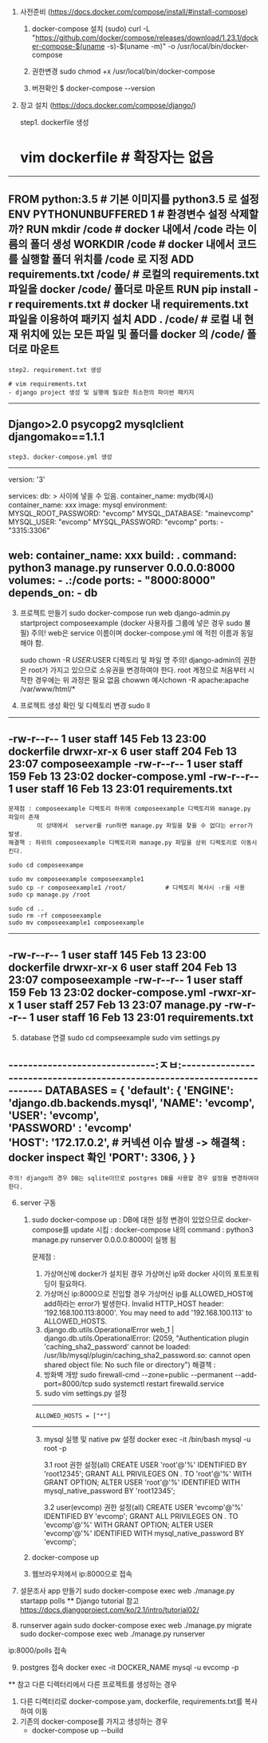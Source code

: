 1. 사전준비 (https://docs.docker.com/compose/install/#install-compose)
    1. docker-compose 설치
    (sudo) curl -L "https://github.com/docker/compose/releases/download/1.23.1/docker-compose-$(uname -s)-$(uname -m)" -o /usr/local/bin/docker-compose

    2. 권한변경
    sudo chmod +x /usr/local/bin/docker-compose

    3. 버젼확인
    $ docker-compose --version

2. 장고 설치
    (https://docs.docker.com/compose/django/)
 
     step1. dockerfile 생성


    # vim dockerfile                      # 확장자는 없음

---------------------------------------------------------------------------------------------------------
 FROM python:3.5                       # 기본 이미지를 python3.5 로 설정
 ENV PYTHONUNBUFFERED 1                # 환경변수 설정 삭제할까?
 RUN mkdir /code                       # docker 내에서 /code 라는 이름의 폴더 생성
 WORKDIR /code                         # docker 내에서 코드를 실행할 폴더 위치를 /code 로 지정
 ADD requirements.txt /code/           # 로컬의 requirements.txt 파일을 docker /code/ 폴더로 마운트
 RUN pip install -r requirements.txt   # docker 내 requirements.txt 파일을 이용하여 패키지 설치
 ADD . /code/                          # 로컬 내 현재 위치에 있는 모든 파일 및 폴더를 docker 의 /code/ 폴더로 마운트
----------------------------------------------------------------------------------------------------------

    step2. requirement.txt 생성

    # vim requirements.txt
    - django project 생성 및 실행에 필요한 최소한의 파이썬 패키지
------------------------------------------------------------------------------------------------------------
 Django>2.0
 psycopg2
 mysqlclient
 djangomako==1.1.1
------------------------------------------------------------------------------------------------------------

    step3. docker-compose.yml 생성

-------------------------------------------------------------------------------------------------------------
version: '3'

services:
  db:                        > 사이에 넣을 수 있음. container_name: mydb(예시)
    container_name: xxx
    image: mysql
    environment:
        MYSQL_ROOT_PASSWORD: "evcomp"
        MYSQL_DATABASE: "mainevcomp"
        MYSQL_USER: "evcomp"
        MYSQL_PASSWORD: "evcomp"
    ports:
      - "3315:3306"

  web:
    container_name: xxx
    build: .
    command: python3 manage.py runserver 0.0.0.0:8000
    volumes:
      - .:/code
    ports:
      - "8000:8000"
    depends_on:
      - db
-------------------------------------------------------------------------------------------------------------------

3. 프로젝트 만들기
    sudo docker-compose run web django-admin.py startproject composeexample (docker 사용자를 그룹에 넣은 경우 sudo 불필)
        주의! web은 service 이름이며 docker-compose.yml 에 적힌 이름과 동일해야 함.

    sudo chown -R $USER:$USER 디렉토리 및 파일 명
        주의! django-admin의 권한은 root가 가지고 있으므로 소유권을 변경하여야 한다.
              root 계정으로 처음부터 시작한 경우에는 위 과정은 필요 없음
            chowwn 예시chown -R apache:apache /var/www/html/*
4. 프로젝트 생성 확인 및 디렉토리 변경
    sudo ll
------------------------------------------------------------------------------------------------
-rw-r--r--  1 user  staff  145 Feb 13 23:00 dockerfile
drwxr-xr-x  6 user  staff  204 Feb 13 23:07 composeexample
-rw-r--r--  1 user  staff  159 Feb 13 23:02 docker-compose.yml
-rw-r--r--  1 user  staff   16 Feb 13 23:01 requirements.txt
------------------------------------------------------------------------------------------------
    문제점 : composeexample 디렉토리 하위에 composeexample 디렉토리와 manage.py 파일이 존재
            이 상태에서  server를 run하면 manage.py 파일을 찾을 수 없다는 error가 발생.
    해결책 : 하위의 composeexample 디렉토리와 manage.py 파일을 상위 디렉토리로 이동시킨다.

    sudo cd composeexampe

    sudo mv composeexample composeexample1
    sudo cp -r composeexample1 /root/           # 디렉토리 복사시 -r을 사용
    sudo cp manage.py /root

    sudo cd ..
    sudo rm -rf composeexample
    sudo mv composeexample1 composeexample

------------------------------------------------------------------------------------------------
-rw-r--r--  1 user  staff  145 Feb 13 23:00 dockerfile
drwxr-xr-x  6 user  staff  204 Feb 13 23:07 composeexample
-rw-r--r--  1 user  staff  159 Feb 13 23:02 docker-compose.yml
-rwxr-xr-x  1 user  staff  257 Feb 13 23:07 manage.py
-rw-r--r--  1 user  staff   16 Feb 13 23:01 requirements.txt
------------------------------------------------------------------------------------------------

5. database 연결
    sudo cd compseexample
    sudo vim settings.py

------------------------------:ㅈㅂ:-------------------------------------------------------------------------
DATABASES = {
    'default': {
        'ENGINE': 'django.db.backends.mysql',
        'NAME': 'evcomp',
        'USER': 'evcomp',                    
        'PASSWORD' : 'evcomp'                   
        'HOST': '172.17.0.2',                   # 커넥션 이슈 발생 -> 해결책 : docker inspect <container-name> 확인
        'PORT': 3306,
    }
}
--------------------------------------------------------------------------------------------------------
    주의! django의 경우 DB는 sqlite이므로 postgres DB를 사용할 경우 설정을 변경하여야 한다.

6. server 구동
    1. sudo docker-compose up
        : DB에 대한 설정 변경이 있었으므로 docker-compose를 update 시킴
        : docker-compose 내의 command :  python3 manage.py runserver 0.0.0.0:8000이 실행 됨

        문제점 :
        1. 가상머신에 docker가 설치된 경우 가상머신 ip와 docker 사이의 포트포워딩이 필요하다.
        2. 가상머신 ip:8000으로 진입할 경우 가상머신 ip를 ALLOWED_HOST에 add하라는 error가 발생한다.
             Invalid HTTP_HOST header: '192.168.100.113:8000'. You may need to add '192.168.100.113' to ALLOWED_HOSTS.
        3. django.db.utils.OperationalError 
             web_1  | django.db.utils.OperationalError: (2059, "Authentication plugin 'caching_sha2_password' cannot be loaded: /usr/lib/mysql/plugin/caching_sha2_password.so: 
             cannot open shared object file: No such file or directory")
        해결책 :
        1. 방화벽 개방
        sudo firewall-cmd --zone=public --permanent --add-port=8000/tcp
        sudo systemctl restart firewalld.service
        2. sudo vim settings.py 설정
         -------------------------------------------------------------
            ALLOWED_HOSTS = ["*"]
         --------------------------------------------------------------
        3. mysql 실행 및 native pw 설정
            docker exec -it <contain-name> /bin/bash
            mysql -u root -p

            3.1 root 권한 설정(all) 
            CREATE USER 'root'@'%' IDENTIFIED BY 'root12345'; 
            GRANT ALL PRIVILEGES ON *.* TO 'root'@'%' WITH GRANT OPTION;
            ALTER USER 'root'@'%' IDENTIFIED WITH mysql_native_password BY 'root12345';
            
            3.2 user(evcomp) 권한 설정(all)
            CREATE USER 'evcomp'@'%' IDENTIFIED BY 'evcomp'; 
            GRANT ALL PRIVILEGES ON *.* TO 'evcomp'@'%' WITH GRANT OPTION;
            ALTER USER 'evcomp'@'%' IDENTIFIED WITH mysql_native_password BY 'evcomp';
    2. docker-compose up

    3. 웹브라우저에서 ip:8000으로 접속

7. 설문조사 app 만들기
sudo docker-compose exec web ./manage.py startapp polls
** Django tutorial 참고 https://docs.djangoproject.com/ko/2.1/intro/tutorial02/

8. runserver again
sudo docker-compose exec web ./manage.py migrate
sudo docker-compose exec web ./manage.py runserver

ip:8000/polls 접속

9. postgres 접속
docker exec -it DOCKER_NAME mysql -u evcomp -p

** 참고
다른 디렉터리에서 다른 프로젝트를 생성하는 경우
1. 다른 디렉터리로 docker-compose.yam, dockerfile, requirements.txt를 복사하여 이동
2. 기존의 docker-compose를 가지고 생성하는 경우
    - docker-compose up --build
